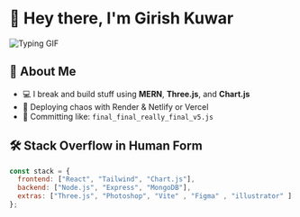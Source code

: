 # 👋 Hey there, I'm Girish Kuwar

![Typing GIF](https://readme-typing-svg.herokuapp.com?font=Fira+Code&duration=2500&pause=1000&color=52B5DF&width=435&lines=Full-stack+Dev+%F0%9F%94%A5;Debugging+my+life+one+line+at+a+time)

## 🧠 About Me

- 💻 I break and build stuff using **MERN**, **Three.js**, and **Chart.js**  
- 🚀 Deploying chaos with Render & Netlify or Vercel
- 🔁 Committing like: `final_final_really_final_v5.js`

## 🛠️ Stack Overflow in Human Form

```js
const stack = {
  frontend: ["React", "Tailwind", "Chart.js"],
  backend: ["Node.js", "Express", "MongoDB"],
  extras: ["Three.js", "Photoshop", "Vite" , "Figma" , "illustrator" ]
};
